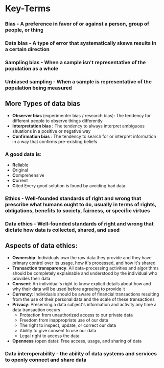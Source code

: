 # Key-Terms

### Bias - A preference in favor of or against a person, group of people, or thing

### Data bias - A type of error that systematically skews results in a certain direction

### Sampling bias - When a sample isn't representative of the population as a whole

### Unbiased sampling - When a sample is representative of the population being measured

## More Types of data bias

- **Observer bias** (experimenter bias / research bias): The tendency for different people to observe things differently
- **Interpretation bias** : The tendency to always interpret ambiguous situations in a positive or negative way
- **Confirmation bias** : The tendency to search for or interpret information in a way that confirms pre-existing beliefs

### A good data is:

- **R**eliable
- **O**riginal
- **C**omprehensive
- **C**urrent
- **C**ited
  Every good solution is found by avoiding bad data

### Ethics - Well-founded standards of right and wrong that prescribe what humans ought to do, usually in terms of rights, obligations, benefits to society, fairness, or specific virtues

### Data ethics - Well-founded standards of right and wrong that dictate how data is collected, shared, and used

## Aspects of data ethics:

- **Ownership**: Individuals own the raw data they provide and they have primary control over its usage, how it's processed, and how it's shared
- **Transaction transparency**: All data-processing activities and algorithms should be completely explainable and understood by the individual who provides their data
- **Consent**: An individual's right to know explicit details about how and why their data will be used before agreeing to provide it
- **Currency**: Individuals should be aware of financial transactions resulting from the use of their personal data and the scale of these transactions
- **Privacy**: Preserving a data subject's information and activity any time a data transaction occurs
  - Protection from unauthorized access to our private data
  - Freedom from inappropriate use of our data
  - The right to inspect, update, or correct our data
  - Ability to give consent to use our data
  - Legal right to access the data
- **Openness** (open data): Free access, usage, and sharing of data

### Data interoperability - the ability of data systems and services to openly connect and share data
